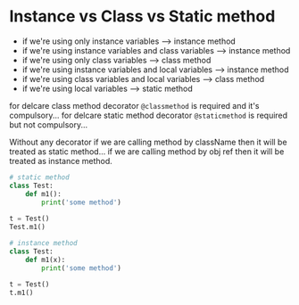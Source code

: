 # Instance vs Class vs Static method

- if we're using only instance variables --> instance method
- if we're using instance variables and class variables --> instance method
- if we're using only class variables --> class method
- if we're using instance variables and local variables --> instance method
- if we're using class variables and local variables --> class method
- if we're using local variables --> static method

for delcare class method decorator `@classmethod` is required and it's compulsory...
for delcare static method decorator `@staticmethod` is required but not compulsory...

Without any decorator if we are calling method by className then it will be treated as static method... if we are calling method by obj ref then it will be treated as instance method.

```py
# static method
class Test:
    def m1():
        print('some method')
        
t = Test()
Test.m1() 
```

```py
# instance method
class Test:
    def m1(x):
        print('some method')
        
t = Test()
t.m1()
````
